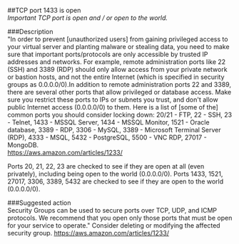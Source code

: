 ##TCP port 1433 is open  
*Important TCP port is open and / or open to the world.*

###Description  
"In order to prevent [unauthorized users] from gaining privileged access to your virtual server and planting malware or stealing data, you need to make sure that important ports/protocols are only accessible by trusted IP addresses and networks. For example, remote administration ports like 22 (SSH) and 3389 (RDP) should only allow access from your private network or bastion hosts, and not the entire Internet (which is specified in security groups as 0.0.0.0/0).In addition to remote administration ports 22 and 3389, there are several other ports that allow privileged or database access. Make sure you restrict these ports to IPs or subnets you trust, and don't allow public Internet access (0.0.0.0/0) to them. Here is a list of [some of the] common ports you should consider locking down: 20/21 - FTP, 22 - SSH, 23 - Telnet, 1433 - MSSQL Server, 1434 - MSSQL Monitor, 1521 - Oracle database, 3389 - RDP, 3306 - MySQL, 3389 - Microsoft Terminal Server (RDP), 4333 - MSQL, 5432 - PostgreSQL, 5500 - VNC RDP, 27017 - MongoDB.  
https://aws.amazon.com/articles/1233/

Ports 20, 21, 22, 23 are checked to see if they are open at all (even privately), including being open to the world (0.0.0.0/0).
Ports 1433, 1521, 27017, 3306, 3389, 5432 are checked to see if they are open to the world (0.0.0.0/0).

###Suggested action   
Security Groups can be used to secure ports over TCP, UDP, and ICMP protocols. We recommend that you open only those ports that must be open for your service to operate." Consider deleting or modifying the affected security group.
https://aws.amazon.com/articles/1233/
